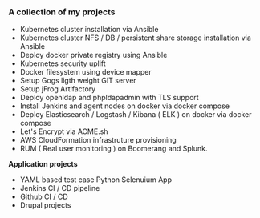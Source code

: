### A collection of my projects

* Kubernetes cluster installation via Ansible 
* Kubernetes cluster NFS / DB / persistent share storage installation via Ansible 
* Deploy docker private registry using Ansible 
* Kubernetes security uplift
* Docker filesystem using device mapper
* Setup Gogs ligth weight GIT server
* Setup jFrog Artifactory
* Deploy openldap and phpldapadmin with TLS support
* Install Jenkins and agent nodes on docker via docker compose
* Deploy Elasticsearch / Logstash / Kibana ( ELK ) on docker via docker compose
* Let's Encrypt via ACME.sh
* AWS CloudFormation infrastruture provisioning
* RUM ( Real user monitoring ) on Boomerang and Splunk.

**Application projects**
* YAML based test case Python Selenuium App
* Jenkins CI / CD pipeline
* Github CI / CD
* Drupal projects

